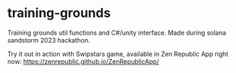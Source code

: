 # training-grounds
Training grounds util functions and C#/unity interface.
Made during solana sandstorm 2023 hackathon. 

Try it out in action with Swipstars game, available in Zen Republic App right now:  https://zenrepublic.github.io/ZenRepublicApp/

